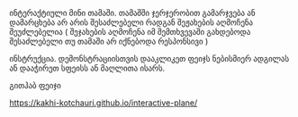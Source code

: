 ინტერაქტიული მინი თამაში.
თამაშში ჯერჯერობით გამარჯვება ან დამარცხება არ არის შესაძლებელი რადგან შეჟახების აღმოჩენა შეუძლებელია ( შეჯახების აღმოჩენა იმ შემთხვევაში გახდებოდა შესაძლებელი თუ თამაში არ იქნებოდა რესპონსივი )

ინსტრუქცია.
დემონსტრაციისთვის დააკლიკეთ ფეიჯს ნებისმიერ ადგილას ან დააჭირეთ სფეისს ან მაღლითა ისარს.


გითჰაბ ფეიჯი

https://kakhi-kotchauri.github.io/interactive-plane/

